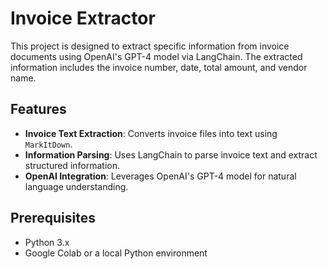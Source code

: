 # Invoice Extractor

This project is designed to extract specific information from invoice documents using OpenAI's GPT-4 model via LangChain. The extracted information includes the invoice number, date, total amount, and vendor name.

## Features

- **Invoice Text Extraction**: Converts invoice files into text using `MarkItDown`.
- **Information Parsing**: Uses LangChain to parse invoice text and extract structured information.
- **OpenAI Integration**: Leverages OpenAI's GPT-4 model for natural language understanding.

## Prerequisites

- Python 3.x
- Google Colab or a local Python environment
